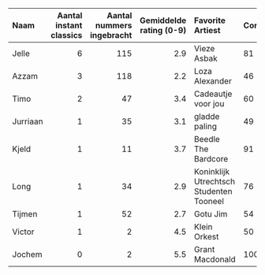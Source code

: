 | Naam     |   Aantal instant classics |   Aantal nummers ingebracht |   Gemiddelde rating (0-9) | Favorite Artiest                        | Consistent   |
|:---------|--------------------------:|----------------------------:|--------------------------:|:----------------------------------------|:-------------|
| Jelle    |                         6 |                         115 |                       2.9 | Vieze Asbak                             | 81 %         |
| Azzam    |                         3 |                         118 |                       2.2 | Loza Alexander                          | 46 %         |
| Timo     |                         2 |                          47 |                       3.4 | Cadeautje voor jou                      | 60 %         |
| Jurriaan |                         1 |                          35 |                       3.1 | gladde paling                           | 49 %         |
| Kjeld    |                         1 |                          11 |                       3.7 | Beedle The Bardcore                     | 91 %         |
| Long     |                         1 |                          34 |                       2.9 | Koninklijk Utrechtsch Studenten Tooneel | 76 %         |
| Tijmen   |                         1 |                          52 |                       2.7 | Gotu Jim                                | 54 %         |
| Victor   |                         1 |                           2 |                       4.5 | Klein Orkest                            | 50 %         |
| Jochem   |                         0 |                           2 |                       5.5 | Grant Macdonald                         | 100 %        |